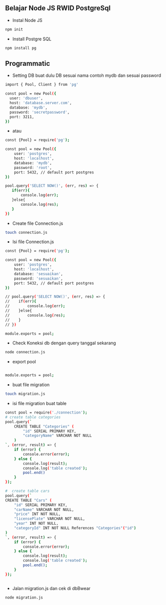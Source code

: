 <!-- @format -->

## Belajar Node JS RWID PostgreSql

-   Instal Node JS

```bash
npm init
```

-   Install Postgre SQL

```bash
npm install pg
```

## Programmatic

-   Setting DB buat dulu DB sesuai nama contoh mydb dan sesuai password

```bash
import { Pool, Client } from 'pg'

const pool = new Pool({
  user: 'dbuser',
  host: 'database.server.com',
  database: 'mydb',
  password: 'secretpassword',
  port: 3211,
})

```

-   atau

```bash
const {Pool} = require('pg');

const pool = new Pool({
    user: 'postgres',
    host: 'localhost',
    database: 'mydb',
    password: 'root',
    port: 5432, // default port postgres
})

pool.query('SELECT NOW()', (err, res) => {
   if(err){
       console.log(err);
   }else{
       console.log(res);
   }
})
```

-  Create file Connection.js 

```bash
touch connection.js
```

- Isi file Connection.js
```bash
const {Pool} = require('pg');

const pool = new Pool({
    user: 'postgres',
    host: 'localhost',
    database: 'sesuaikan',
    password: 'sesuaikan',
    port: 5432, // default port postgres
})

// pool.query('SELECT NOW()', (err, res) => {
//    if(err){
//        console.log(err);
//    }else{
//        console.log(res);
//    }
// })

module.exports = pool;
```
- Check Koneksi db dengan query tanggal sekarang

```bash
node connection.js
```

- export pool
```bash

module.exports = pool;
```

- buat file migration

```bash
touch migration.js
```

- isi file migration buat table

```bash
const pool = require('./connection');
# create table categories
pool.query(`
    CREATE TABLE "Categories" (
        "id" SERIAL PRIMARY KEY,
        "categoryName" VARCHAR NOT NULL
    )
`, (error, result) => {
    if (error) {
        console.error(error);
    } else {
        console.log(result);
        console.log('table created');
        pool.end()
    }
});

#  create table cars
pool.query(`
CREATE TABLE "Cars" (
    "id" SERIAL PRIMARY KEY,
    "carName" VARCHAR NOT NULL,
    "price" INT NOT NULL,
    "licensePlate" VARCHAR NOT NULL,
    "year" INT NOT NULL,
    "categoryId" INT NOT NULL References "Categories"("id")
)
`, (error, result) => {
    if (error) {
        console.error(error);
    } else {
        console.log(result);
        console.log('table created');
        pool.end();
    }
});



```

- Jalan migration.js dan cek di dbBwear
```bash
node migration.js

```